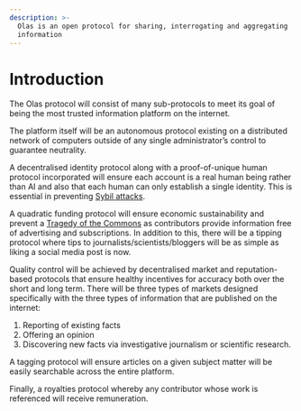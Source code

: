 ```yaml
---
description: >-
  Olas is an open protocol for sharing, interrogating and aggregating
  information
---
```


# Introduction

The Olas protocol will consist of many sub-protocols to meet its goal of being the most trusted information platform on the internet.

The platform itself will be an autonomous protocol existing on a distributed network of computers outside of any single administrator’s control to guarantee neutrality.

A decentralised identity protocol along with a proof-of-unique human protocol incorporated will ensure each account is a real human being rather than AI and also that each human can only establish a single identity. This is essential in preventing [Sybil attacks](https://en.wikipedia.org/wiki/Sybil\_attack).

A quadratic funding protocol will ensure economic sustainability and prevent a [Tragedy of the Commons](https://en.wikipedia.org/wiki/Tragedy\_of\_the\_commons) as contributors provide information free of advertising and subscriptions. In addition to this, there will be a tipping protocol where tips to journalists/scientists/bloggers will be as simple as liking a social media post is now.

Quality control will be achieved by decentralised market and reputation-based protocols that ensure healthy incentives for accuracy both over the short and long term. There will be three types of markets designed specifically with the three types of information that are published on the internet:

1. Reporting of existing facts
2. Offering an opinion
3. Discovering new facts via investigative journalism or scientific research.

A tagging protocol will ensure articles on a given subject matter will be easily searchable across the entire platform.&#x20;

Finally, a royalties protocol whereby any contributor whose work is referenced will receive remuneration.&#x20;

